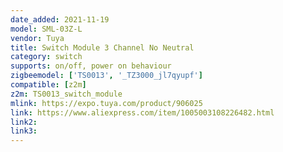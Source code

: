 ```yaml
---
date_added: 2021-11-19
model: SML-03Z-L
vendor: Tuya
title: Switch Module 3 Channel No Neutral
category: switch
supports: on/off, power on behaviour
zigbeemodel: ['TS0013', '_TZ3000_jl7qyupf']
compatible: [z2m]
z2m: TS0013_switch_module
mlink: https://expo.tuya.com/product/906025
link: https://www.aliexpress.com/item/1005003108226482.html
link2: 
link3: 
---
```


